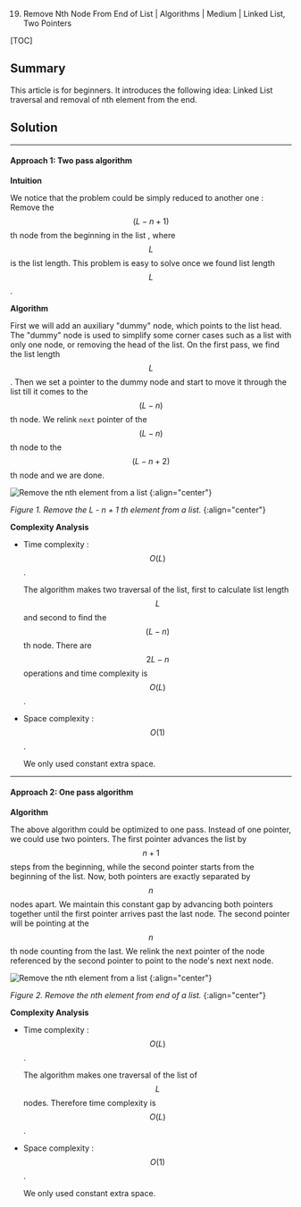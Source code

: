 19. Remove Nth Node From End of List | Algorithms | Medium | Linked List, Two Pointers

[TOC]

## Summary
This article is for beginners. It introduces the following idea:
Linked List traversal and removal of nth element from the end.

## Solution

---
#### Approach 1: Two pass algorithm

**Intuition**

 We notice that the problem could be simply reduced to another one : Remove the $$(L - n + 1)$$ th node from the beginning in the list , where $$L$$ is the list length. This problem is easy to solve once we found list length $$L$$.

**Algorithm**

First we will add an auxiliary "dummy" node, which points to the list head. The "dummy" node is used to simplify some corner cases such as a list with only one node, or removing the head of the list. On the first pass, we find the list length $$L$$. Then we set a pointer to the dummy node and start to move it through the list till it comes to the $$(L - n)$$ th node. We relink `next` pointer of the $$(L - n)$$ th node to the $$(L - n + 2)$$ th node and we are done.

![Remove the nth element from a list](https://leetcode.com/media/original_images/19_Remove_nth_node_from_end_of_listA.png)
{:align="center"}

*Figure 1. Remove the L - n + 1 th element from a list.*
{:align="center"}



**Complexity Analysis**

* Time complexity : $$O(L)$$.

    The algorithm makes two traversal of the list, first to calculate list length $$L$$ and second to find the $$(L - n)$$ th node. There are $$2L-n$$ operations and time complexity is $$O(L)$$.

* Space complexity : $$O(1)$$.

    We only used constant extra space.



---
#### Approach 2: One pass algorithm

**Algorithm**

The above algorithm could be optimized to one pass. Instead of one pointer, we could use two pointers. The first pointer advances the list by $$n+1$$ steps from the beginning, while the second pointer starts from the beginning of the list. Now, both pointers are exactly separated by $$n$$ nodes apart. We maintain this constant gap by advancing both pointers together until the first pointer arrives past the last node. The second pointer will be pointing at the $$n$$th node counting from the last.
We relink the next pointer of the node referenced by the second pointer to point to the node's next next node.

![Remove the nth element from a list](https://leetcode.com/media/original_images/19_Remove_nth_node_from_end_of_listB.png)
{:align="center"}

*Figure 2. Remove the nth element from end of a list.*
{:align="center"}



**Complexity Analysis**

* Time complexity : $$O(L)$$.

    The algorithm makes one traversal of the list of $$L$$ nodes. Therefore time complexity is $$O(L)$$.

* Space complexity : $$O(1)$$.

    We only used constant extra space.
